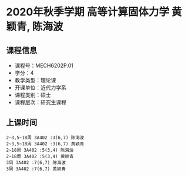 # 2020年秋季学期 高等计算固体力学 黄颖青, 陈海波






## 课程信息

- 课程号：MECH6202P.01
- 学分：4
- 教学类型：理论课
- 开课单位：近代力学系
- 课程类别：硕士
- 课程层次：研究生课程

## 上课时间

```
2~3,5~18周 3A402 :3(6,7) 陈海波
2~3,5~18周 3A402 :3(6,7) 黄颖青
2~18周 3A402 :5(3,4) 陈海波
2~18周 3A402 :5(3,4) 黄颖青
3周 3A402 :7(6,7) 陈海波
3周 3A402 :7(6,7) 黄颖青
```

